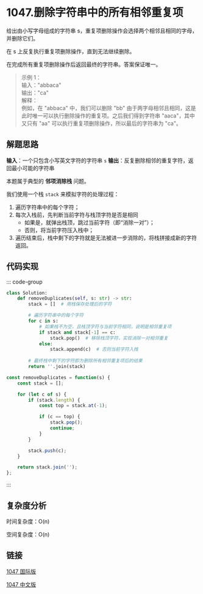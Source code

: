 # 1047.删除字符串中的所有相邻重复项 <Badge type="tip" text="Easy" />

给出由小写字母组成的字符串 s，重复项删除操作会选择两个相邻且相同的字母，并删除它们。

在 s 上反复执行重复项删除操作，直到无法继续删除。

在完成所有重复项删除操作后返回最终的字符串。答案保证唯一。

>示例 1：  
输入："abbaca"  
输出："ca"  
解释：  
例如，在 "abbaca" 中，我们可以删除 "bb" 由于两字母相邻且相同，这是此时唯一可以执行删除操作的重复项。之后我们得到字符串   "aaca"，其中又只有 "aa" 可以执行重复项删除操作，所以最后的字符串为 "ca"。

## 解题思路

**输入**：一个只包含小写英文字符的字符串 `s`
**输出**：反复删除相邻的重复字符，返回最小可能的字符串

本题属于典型的 **邻项消除栈** 问题。

我们使用一个栈 `stack` 来模拟字符的处理过程：

1. 遍历字符串中的每个字符；
2. 每次入栈前，先判断当前字符与栈顶字符是否是相同
   * 如果是，就弹出栈顶，跳过当前字符（即“消除一对”）；
   * 否则，将当前字符压入栈中；
3. 遍历结束后，栈中剩下的字符就是无法被进一步消除的，将栈拼接成新的字符返回。

## 代码实现

::: code-group

```python
class Solution:
    def removeDuplicates(self, s: str) -> str:
        stack = []  # 用栈保存处理后的字符

        # 遍历字符串中的每个字符
        for c in s:
            # 如果栈不为空，且栈顶字符与当前字符相同，说明是相邻重复项
            if stack and stack[-1] == c:
                stack.pop()  # 移除栈顶字符，实现消除一对相邻重复
            else:
                stack.append(c)  # 否则当前字符入栈
        
        # 最终栈中剩下的字符即为删除所有相邻重复项后的结果
        return ''.join(stack)
```

```javascript
const removeDuplicates = function(s) {
    const stack = [];

    for (let c of s) {
        if (stack.length) {
            const top = stack.at(-1);

            if (c == top) {
                stack.pop();
                continue;
            }
        }

        stack.push(c);
    }

    return stack.join('');
};
```

:::

## 复杂度分析

时间复杂度：O(n)

空间复杂度：O(n)

## 链接

[1047 国际版](https://leetcode.com/problems/remove-all-adjacent-duplicates-in-string/)

[1047 中文版](https://leetcode.cn/problems/remove-all-adjacent-duplicates-in-string/)
